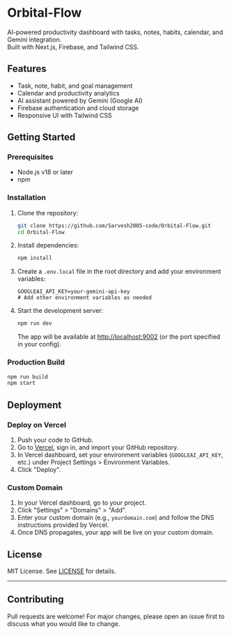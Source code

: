 
# Orbital-Flow

AI-powered productivity dashboard with tasks, notes, habits, calendar, and Gemini integration.  
Built with Next.js, Firebase, and Tailwind CSS.

## Features

- Task, note, habit, and goal management
- Calendar and productivity analytics
- AI assistant powered by Gemini (Google AI)
- Firebase authentication and cloud storage
- Responsive UI with Tailwind CSS

## Getting Started

### Prerequisites

- Node.js v18 or later
- npm

### Installation

1. Clone the repository:
   ```bash
   git clone https://github.com/Sarvesh2005-code/Orbital-Flow.git
   cd Orbital-Flow
   ```

2. Install dependencies:
   ```bash
   npm install
   ```

3. Create a `.env.local` file in the root directory and add your environment variables:
   ```
   GOOGLEAI_API_KEY=your-gemini-api-key
   # Add other environment variables as needed
   ```

4. Start the development server:
   ```bash
   npm run dev
   ```
   The app will be available at [http://localhost:9002](http://localhost:9002) (or the port specified in your config).

### Production Build

```bash
npm run build
npm start
```

## Deployment

### Deploy on Vercel

1. Push your code to GitHub.
2. Go to [Vercel](https://vercel.com), sign in, and import your GitHub repository.
3. In Vercel dashboard, set your environment variables (`GOOGLEAI_API_KEY`, etc.) under Project Settings > Environment Variables.
4. Click "Deploy".

### Custom Domain

1. In your Vercel dashboard, go to your project.
2. Click "Settings" > "Domains" > "Add".
3. Enter your custom domain (e.g., `yourdomain.com`) and follow the DNS instructions provided by Vercel.
4. Once DNS propagates, your app will be live on your custom domain.

## License

MIT License. See [LICENSE](LICENSE) for details.

---

## Contributing

Pull requests are welcome! For major changes, please open an issue first to discuss what you would like to change.
